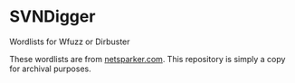 # SVNDigger
Wordlists for Wfuzz or Dirbuster

These wordlists are from [netsparker.com](https://www.netsparker.com/blog/web-security/svn-digger-better-lists-for-forced-browsing/). This repository is simply a copy for archival purposes.
